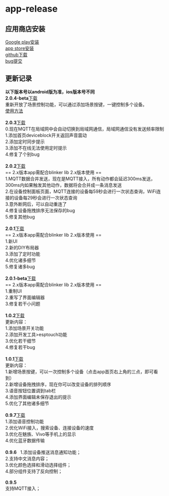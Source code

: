# app-release  
## 应用商店安装  
[Google play安装](https://play.google.com/store/apps/details?id=iot.clz.me)  
[app store安装](https://itunes.apple.com/cn/app/id1357907814)  
[github下载](https://github.com/blinker-iot/app-release/releases)  
[bug提交](https://www.arduino.cn/thread-81133-1-1.html)  
## 更新记录  
**以下版本号以android版为准，ios版本号不同**  
**2.0.4-beta**[下载](https://github.com/blinker-iot/app-release/releases/download/2.0.4-beta/blinker-2.0.4-beta.apk)  
重新开放了场景控制功能，可以通过添加场景按键，一键控制多个设备。  
[使用方法](https://doc.blinker.app/?file=005-App%E4%BD%BF%E7%94%A8/05-%E5%9C%BA%E6%99%AF%E6%8E%A7%E5%88%B6)  
<br>
**2.0.3**[下载](https://github.com/blinker-iot/app-release/releases/download/2.0.3-beta/blinker-2.0.3-beta.apk)  
0.现在MQTT在局域网中会自动切换到局域网通信，局域网通信没有发送频率限制  
1.添加首页deviceblock开关返回声音震动  
2.添加定时同步提示  
3.添加不在线无法使用定时提示  
4.修复了个别bug  
<br>
**2.0.2**[下载](https://github.com/blinker-iot/app-release/releases/download/2.0.2/blinker-2.0.2.apk)  
== 2.x版本app需配合blinker lib 2.x版本使用 ==  
1.MQTT数据合并发送，现在是MQTT接入，所有动作都会延迟300ms发送，300ms内如果触发其他动作，数据将会合并成一条消息发送  
2.在设备控制面板页面，MQTT连接的设备每59秒会进行一次状态查询，WiFi连接的设备每29秒会进行一次状态查询  
3.意外断网后，可以自动重连了  
4.修复设备拖拽排序无法保存的bug  
5.修复其他bug  
<br>
**2.0.1**[下载](https://github.com/blinker-iot/app-release/releases/download/2.0.1/blinker-2.0.1.apk)  
== 2.x版本app需配合blinker lib 2.x版本使用 ==  
1.新UI  
2.新的DIY布局器  
3.添加了定时功能  
4.优化诸多细节  
5.修复诸多bug  
<br>
**2.0.1-beta**[下载](https://github.com/blinker-iot/app-release/releases/download/2.0.1-beta/blinker2.0.1-beta.apk)  
== 2.x版本app需配合blinker lib 2.x版本使用 ==  
1.重制UI  
2.重写了界面编辑器  
3.修复若干小问题  
<br>
**1.0.2**[下载](https://github.com/blinker-iot/app-release/releases/download/1.0.2/blinker-1.0.2.apk)  
更新内容：  
1.添加场景开关功能  
2.添加开发工具>esptouch功能  
3.优化若干细节  
4.修复若干bug  
<br>
**1.0.1**[下载](https://github.com/blinker-iot/app-release/releases/download/1.0.1-beta/blinker-1.0.1-beta.apk)  
更新内容：  
1.新增场景按键，可以一次控制多个设备（点击app首页右上角的三点，即可看到）  
2.新增设备拖拽排序，现在你可以改变设备的排列顺序  
3.语音按钮位置调到tab栏  
4.添加界面编辑未保存退出的提示  
5.优化了其他诸多细节  
<br>
**0.9.7**[下载](https://github.com/blinker-iot/app-release/releases/download/0.9.7/blinker-0.9.7.apk)  
1.添加语音控制功能  
2.优化WiFi接入，搜索设备、连接设备的速度  
3.优化在魅族、Vivo等手机上的显示  
4.优化蓝牙数据传输  
<br>
**0.9.6**  
1.添加设备推送消息通知功能；  
2.支持中文消息内容；  
3.优化颜色选择和滑动选择组件；  
4.部分组件支持了反向控制；  
<br>
**0.9.5**  
支持MQTT接入；  
